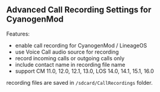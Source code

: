 ## Advanced Call Recording Settings for CyanogenMod

Features:

* enable call recording for CyanogenMod / LineageOS
* use Voice Call audio source for recording
* record incoming calls or outgoing calls only
* include contact name in recording file name
* support CM 11.0, 12.0, 12.1, 13.0, LOS 14.0, 14.1, 15.1, 16.0

recording files are saved in `/sdcard/CallRecordings` folder.
